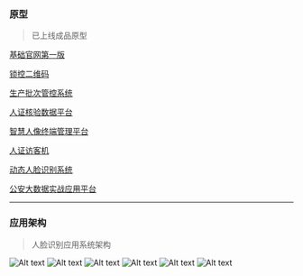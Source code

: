 ### 原型
> 已上线成品原型

[基础官网第一版](https://belilau.github.io/prototype/猿巨人官网第一版/)


[锁控二维码](https://belilau.github.io/prototype/锁控二维码/)


[生产批次管控系统](https://belilau.github.io/prototype/生产批次管控系统/)


[人证核验数据平台](https://belilau.github.io/prototype/人证核验数据平台/)


[智慧人像终端管理平台](https://belilau.github.io/prototype/智慧人像终端管理平台/)

[人证访客机](https://belilau.github.io/prototype/人证访客机/)

[动态人脸识别系统](https://belilau.github.io/prototype/动态人脸识别系统/)

[公安大数据实战应用平台](https://belilau.github.io/prototype/公安大数据实战应用平台/)

---
### 应用架构
> 人脸识别应用系统架构

![Alt text](https://cdn.jsdelivr.net/gh/belilau/blog-cdn@1.0.5/images/架构图/20190417192312.png)
![Alt text](https://cdn.jsdelivr.net/gh/belilau/blog-cdn@1.0.5/images/架构图/20190417192313.png)
![Alt text](https://cdn.jsdelivr.net/gh/belilau/blog-cdn@1.0.5/images/架构图/20190417192349.png)
![Alt text](https://cdn.jsdelivr.net/gh/belilau/blog-cdn@1.0.5/images/架构图/20190417192413.png)
![Alt text](https://cdn.jsdelivr.net/gh/belilau/blog-cdn@1.0.5/images/部署图/跨网数据推送示意图.jpg)
![Alt text](https://cdn.jsdelivr.net/gh/belilau/blog-cdn@1.0.5/images/部署图/人脸采集数据互联网入公安内网架构拓扑图.jpg)